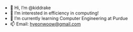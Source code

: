 - 👋 Hi, I’m @kiddrake
- 👀 I’m interested in efficiency in computing!
- 🌱 I’m currently learning Computer Engineering at Purdue
- 📫 Email: hyeonwoow@gmail.com

<!---
kiddrake/kiddrake is a ✨ special ✨ repository because its `README.md` (this file) appears on your GitHub profile.
You can click the Preview link to take a look at your changes.
--->
